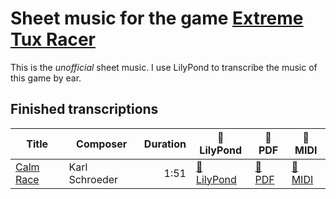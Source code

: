 # Sheet music for the game [Extreme Tux Racer](https://sourceforge.net/projects/extremetuxracer)

This is the _unofficial_ sheet music.
I use LilyPond to transcribe the music of this game by ear.

## Finished transcriptions

| Title | Composer | Duration | 📃 LilyPond | 📄 PDF | 🎵 MIDI |
|-|-|-:|-|-|-|
| [Calm Race](/Calm%20Race) | Karl Schroeder | 1:51 | [📃 LilyPond](/Calm%20Race/Calm%20Race.ly) | [📄 PDF](/Calm%20Race/Calm%20Race.pdf) | [🎵 MIDI](/Calm%20Race/Calm%20Race.midi) |
